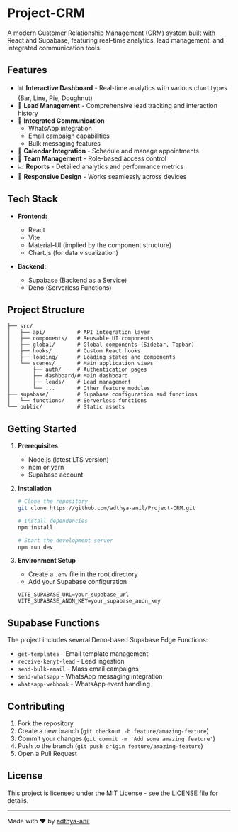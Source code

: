 # Project-CRM

A modern Customer Relationship Management (CRM) system built with React and Supabase, featuring real-time analytics, lead management, and integrated communication tools.

## Features

- 📊 **Interactive Dashboard** - Real-time analytics with various chart types (Bar, Line, Pie, Doughnut)
- 👥 **Lead Management** - Comprehensive lead tracking and interaction history
- 💬 **Integrated Communication**
  - WhatsApp integration
  - Email campaign capabilities
  - Bulk messaging features
- 📅 **Calendar Integration** - Schedule and manage appointments
- 👥 **Team Management** - Role-based access control
- 📈 **Reports** - Detailed analytics and performance metrics
- 📱 **Responsive Design** - Works seamlessly across devices

## Tech Stack

- **Frontend:**
  - React
  - Vite
  - Material-UI (implied by the component structure)
  - Chart.js (for data visualization)

- **Backend:**
  - Supabase (Backend as a Service)
  - Deno (Serverless Functions)

## Project Structure

```
├── src/
│   ├── api/          # API integration layer
│   ├── components/   # Reusable UI components
│   ├── global/       # Global components (Sidebar, Topbar)
│   ├── hooks/        # Custom React hooks
│   ├── loading/      # Loading states and components
│   └── scenes/       # Main application views
│       ├── auth/     # Authentication pages
│       ├── dashboard/# Main dashboard
│       ├── leads/    # Lead management
│       └── ...       # Other feature modules
├── supabase/         # Supabase configuration and functions
│   └── functions/    # Serverless functions
└── public/           # Static assets
```

## Getting Started

1. **Prerequisites**
   - Node.js (latest LTS version)
   - npm or yarn
   - Supabase account

2. **Installation**
   ```bash
   # Clone the repository
   git clone https://github.com/adthya-anil/Project-CRM.git

   # Install dependencies
   npm install

   # Start the development server
   npm run dev
   ```

3. **Environment Setup**
   - Create a `.env` file in the root directory
   - Add your Supabase configuration

   ```env
   VITE_SUPABASE_URL=your_supabase_url
   VITE_SUPABASE_ANON_KEY=your_supabase_anon_key
   ```

## Supabase Functions

The project includes several Deno-based Supabase Edge Functions:
- `get-templates` - Email template management
- `receive-kenyt-lead` - Lead ingestion
- `send-bulk-email` - Mass email campaigns
- `send-whatsapp` - WhatsApp messaging integration
- `whatsapp-webhook` - WhatsApp event handling

## Contributing

1. Fork the repository
2. Create a new branch (`git checkout -b feature/amazing-feature`)
3. Commit your changes (`git commit -m 'Add some amazing feature'`)
4. Push to the branch (`git push origin feature/amazing-feature`)
5. Open a Pull Request

## License

This project is licensed under the MIT License - see the LICENSE file for details.

---

Made with ❤️ by [adthya-anil](https://github.com/adthya-anil)
